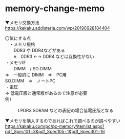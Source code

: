 # memory-change-memo
   ▼メモリ交換方法<br>
   https://kekaku.addisteria.com/wp/20190628184404<br>
	
  〇気にする点<br>
  　・メモリ規格<br>
    　　DDR3 や DDR4などがある<br>
    　　※　DDR3 ←→ DDR4 などは互換性がない<br>
    ・メモリIF<br>
    　　DIMM　/ SO.DIMM<br>
        ⇒　一般的に DIMM　⇒　PC用<br>
                    SO.DIMM　⇒　ノートPC<br>
    ・電圧<br>
       ⇒ 低電圧版と通常版があるので注意が必要<br>
       例）<br>  
  　　　LPDR3 SDRAM などの表記の場合低電圧版となる<br>

▼メモリを購入するのであればこれで調べるのが調べやすい<br>
https://kakaku.com/pc/pc-memory/itemlist.aspx?pdf_Spec101=3&pdf_Spec105=1&pdf_Spec301=16 <br>
